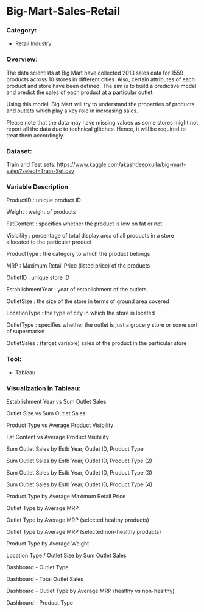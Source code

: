 # Big-Mart-Sales-Retail

### Category: 

- Retail Industry

### Overview:

The data scientists at Big Mart have collected 2013 sales data for 1559 products across 10 stores in different cities. Also, certain attributes of each product and store have been defined. The aim is to build a predictive model and predict the sales of each product at a particular outlet.

Using this model, Big Mart will try to understand the properties of products and outlets which play a key role in increasing sales.

Please note that the data may have missing values as some stores might not report all the data due to technical glitches. Hence, it will be required to treat them accordingly.

### Dataset:

Train and Test sets: https://www.kaggle.com/akashdeepkuila/big-mart-sales?select=Train-Set.csv

### Variable Description

ProductID : unique product ID

Weight : weight of products

FatContent : specifies whether the product is low on fat or not

Visibility : percentage of total display area of all products in a store allocated to the particular product

ProductType : the category to which the product belongs

MRP : Maximum Retail Price (listed price) of the products

OutletID : unique store ID

EstablishmentYear : year of establishment of the outlets

OutletSize : the size of the store in terms of ground area covered

LocationType : the type of city in which the store is located

OutletType : specifies whether the outlet is just a grocery store or some sort of supermarket

OutletSales : (target variable) sales of the product in the particular store

### Tool:

- Tableau

### Visualization in Tableau:

Establishment Year vs Sum Outlet Sales



Outlet Size vs Sum Outlet Sales



Product Type vs Average Product Visibility



Fat Content vs Average Product Visibility



Sum Outlet Sales by Estb Year, Outlet ID, Product Type


Sum Outlet Sales by Estb Year, Outlet ID, Product Type (2)


Sum Outlet Sales by Estb Year, Outlet ID, Product Type (3)



Sum Outlet Sales by Estb Year, Outlet ID, Product Type (4)


Product Type by Average Maximum Retail Price



Outlet Type by Average MRP



Outlet Type by Average MRP (selected healthy products)



Outlet Type by Average MRP (selected non-healthy products)


Product Type by Average Weight



Location Type / Outlet Size by Sum Outlet Sales


Dashboard - Outlet Type



Dashboard - Total Outlet Sales




Dashboard - Outlet Type by Average MRP (healthy vs non-healthy)


Dashboard - Product Type
